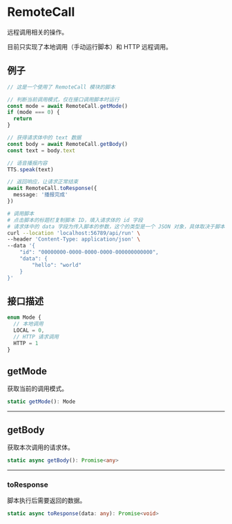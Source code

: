# RemoteCall
远程调用相关的操作。

目前只实现了本地调用（手动运行脚本）和 HTTP 远程调用。

## 例子
```typescript
// 这是一个使用了 RemoteCall 模块的脚本

// 判断当前调用模式，仅在接口调用脚本时运行
const mode = await RemoteCall.getMode()
if (mode === 0) {
  return
}

// 获得请求体中的 text 数据
const body = await RemoteCall.getBody()
const text = body.text

// 语音播报内容
TTS.speak(text)

// 返回响应，让请求正常结束
await RemoteCall.toResponse({
  message: '播报完成'
})
```

```bash
# 调用脚本
# 点击脚本的标题栏复制脚本 ID，填入请求体的 id 字段
# 请求体中的 data 字段为传入脚本的参数，这个的类型是一个 JSON 对象，具体取决于脚本应该接收的参数
curl --location 'localhost:56789/api/run' \
--header 'Content-Type: application/json' \
--data '{
    "id": "00000000-0000-0000-0000-000000000000",
    "data": {
        "hello": "world"
    }
}'
```

## 接口描述
```typescript
enum Mode {
  // 本地调用
  LOCAL = 0,
  // HTTP 请求调用
  HTTP = 1
}
```

## getMode
获取当前的调用模式。

```typescript
static getMode(): Mode
```

---

## getBody
获取本次调用的请求体。

```typescript
static async getBody(): Promise<any>
```

---

### toResponse
脚本执行后需要返回的数据。

```typescript
static async toResponse(data: any): Promise<void>
```
